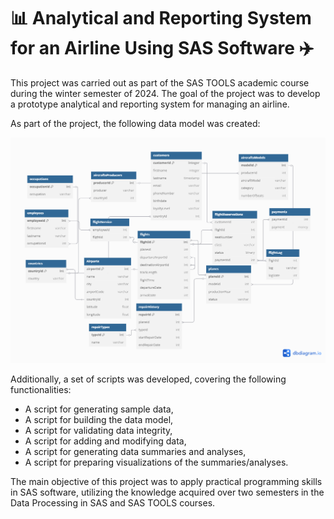 # :bar_chart: Analytical and Reporting System for an Airline Using SAS Software :airplane:

This project was carried out as part of the SAS TOOLS academic course during the winter semester of 2024. The goal of the project was to develop a prototype analytical and reporting system for managing an airline.

As part of the project, the following data model was created:

![](./dataModel.png)

Additionally, a set of scripts was developed, covering the following functionalities:

 - A script for generating sample data,
 - A script for building the data model,
 - A script for validating data integrity,
 - A script for adding and modifying data,
 - A script for generating data summaries and analyses,
 - A script for preparing visualizations of the summaries/analyses.

The main objective of this project was to apply practical programming skills in SAS software, utilizing the knowledge acquired over two semesters in the Data Processing in SAS and SAS TOOLS courses.
